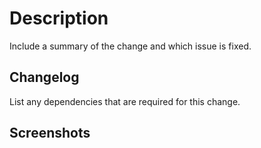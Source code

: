 # Description

Include a summary of the change and which issue is fixed.

## Changelog

List any dependencies that are required for this change.

## Screenshots
